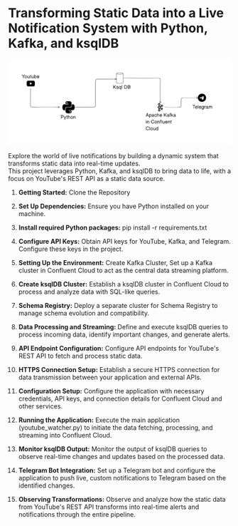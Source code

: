 <h1>Transforming Static Data into a Live Notification System with Python, Kafka, and ksqlDB</h1>

![Alt Text](images/readme.png)

<p>Explore the world of live notifications by building a dynamic system that transforms static data into real-time updates. <br>
This project leverages Python, Kafka, and ksqlDB to bring data to life, with a focus on YouTube's REST API as a static data source.</p>

1. <strong>Getting Started:</strong> Clone the Repository

2. <strong>Set Up Dependencies:</strong> Ensure you have Python installed on your machine.

3. <strong>Install required Python packages:</strong> pip install -r requirements.txt

4. <strong>Configure API Keys:</strong> Obtain API keys for YouTube, Kafka, and Telegram. Configure these keys in the project.

5. <strong>Setting Up the Environment:</strong> Create Kafka Cluster, Set up a Kafka cluster in Confluent Cloud to act as the central data streaming platform.

6. <strong>Create ksqlDB Cluster:</strong> Establish a ksqlDB cluster in Confluent Cloud to process and analyze data with SQL-like queries.

7. <strong>Schema Registry:</strong> Deploy a separate cluster for Schema Registry to manage schema evolution and compatibility.

8. <strong>Data Processing and Streaming:</strong> Define and execute ksqlDB queries to process incoming data, identify important changes, and generate alerts.

9. <strong>API Endpoint Configuration:</strong> Configure API endpoints for YouTube's REST API to fetch and process static data.

10. <strong>HTTPS Connection Setup:</strong> Establish a secure HTTPS connection for data transmission between your application and external APIs.

11. <strong>Configuration Setup:</strong> Configure the application with necessary credentials, API keys, and connection details for Confluent Cloud and other services.

12. <strong>Running the Application:</strong> Execute the main application (youtube_watcher.py) to initiate the data fetching, processing, and streaming into Confluent Cloud.

13. <strong>Monitor ksqlDB Output:</strong> Monitor the output of ksqlDB queries to observe real-time changes and updates based on the processed data.

14. <strong>Telegram Bot Integration:</strong> Set up a Telegram bot and configure the application to push live, custom notifications to Telegram based on the identified changes.

15. <strong>Observing Transformations:</strong> Observe and analyze how the static data from YouTube's REST API transforms into real-time alerts and notifications through the entire pipeline.

